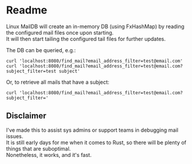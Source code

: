 # Readme
Linux MailDB will create an in-memory DB (using FxHashMap) by reading the configured mail files once upon starting.  
It will then start tailing the configured tail files for further updates.  

The DB can be queried, e.g.:
```
curl 'localhost:8080/find_mail?email_address_filter=test@email.com'
curl 'localhost:8080/find_mail?email_address_filter=test@email.com?subject_filter=test subject'
```

Or, to retrieve all mails that have a subject:
```
curl 'localhost:8080/find_mail?email_address_filter=test@email.com?subject_filter='
```

## Disclaimer
I've made this to assist sys admins or support teams in debugging mail issues.  
It is still early days for me when it comes to Rust, so there will be plenty of things that are suboptimal.  
Nonetheless, it works, and it's fast.  
